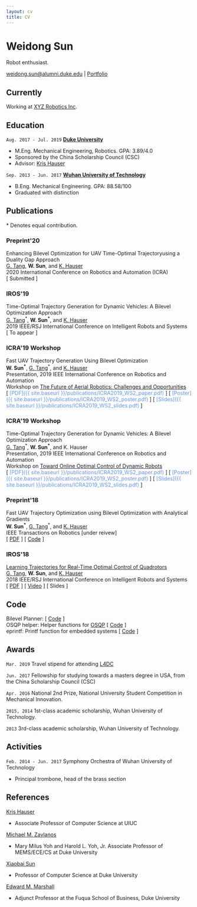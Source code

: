 ```yaml
---
layout: cv
title: CV
---
```

# Weidong Sun
Robot enthusiast.

<div id="webaddress">
<a href="mailto:weidong.sun@alumni.duke.edu">weidong.sun@alumni.duke.edu</a>
| <a href="https://oxduke.github.io/">Portfolio</a>
</div>

<!--
## Will be

Robotics engineer at [XYZ Robotics Inc](https://www.xyzrobotics.ai/), Shanghai.

## Currently

Graduate research assistant at the [Intelligent Motion Laboratory](http://motion.pratt.duke.edu/). 

-->
<!--
### Specialized in

motion planning, optimal control


// ### Research interests

// Cooling, power series, optics, alchemy, planetary motions, apples.
-->

## Currently

Working at [XYZ Robotics Inc](https://www.xyzrobotics.ai/).

## Education

`Aug. 2017 - Jul. 2019`
__[Duke University](https://www.duke.edu/)__
- M.Eng. Mechanical Engineering, Robotics. GPA: 3.89/4.0
- Sponsored by the China Scholarship Council (CSC)  
- Advisor: [Kris Hauser](https://ece.duke.edu/faculty/kristoffer-hauser)  



`Sep. 2013 - Jun. 2017`
__[Wuhan University of Technology](http://english.whut.edu.cn/)__
- B.Eng. Mechanical Engineering. GPA: 88.58/100
- Graduated with distinction



## Publications

\* Denotes equal contribution.

<!-- A list is also available [online](http://scholar.google.co.uk/citations?user=LTOTl0YAAAAJ) -->

### Preprint'20
Enhancing Bilevel Optimization for UAV Time-Optimal Trajectoryusing a Duality Gap Approach  
[G. Tang](https://scholar.google.com/citations?user=sn6qxpQAAAAJ), __W. Sun__, and [K. Hauser](https://ece.duke.edu/faculty/kristoffer-hauser)    
2020 International Conference on Robotics and Automation (ICRA)  
[ Submitted ] 

### IROS'19
Time-Optimal Trajectory Generation for Dynamic Vehicles: A Bilevel Optimization Approach  
[G. Tang](https://scholar.google.com/citations?user=sn6qxpQAAAAJ)<sup>\*</sup>, __W. Sun<sup>*</sup>__, and [K. Hauser](https://ece.duke.edu/faculty/kristoffer-hauser)    
2019 IEEE/RSJ International Conference on Intelligent Robots and Systems  
[ To appear ] 

### ICRA'19 Workshop
Fast UAV Trajectory Generation Using Bilevel Optimization  
__W. Sun<sup>*</sup>__, [G. Tang](https://scholar.google.com/citations?user=sn6qxpQAAAAJ)<sup>\*</sup>, and [K. Hauser](https://ece.duke.edu/faculty/kristoffer-hauser)  
Presentation, 2019 IEEE International Conference on Robotics and Automation  
Workshop on <span style="color:green">[The Future of Aerial Robotics: Challenges and Opportunities](https://www.aerial-robotics-workshop.com/)</span>  
[ <span style="color:CornflowerBlue">[PDF]({{ site.baseurl }}/publications/ICRA2019_WS2_paper.pdf)</span> ]
[ <span style="color:CornflowerBlue">[Poster]({{ site.baseurl }}/publications/ICRA2019_WS2_poster.pdf)</span> ]
[ <span style="color:CornflowerBlue">[Slides]({{ site.baseurl }}/publications/ICRA2019_WS2_slides.pdf)</span> ]

### ICRA'19 Workshop
Time-Optimal Trajectory Generation for Dynamic Vehicles: A Bilevel Optimization Approach  
[G. Tang](https://scholar.google.com/citations?user=sn6qxpQAAAAJ)<sup>\*</sup>, __W. Sun<sup>*</sup>__, and K. Hauser  
Presentation, 2019 IEEE International Conference on Robotics and Automation  
Workshop on <span style="color:green">[Toward Online Optimal Control of Dynamic Robots](http://www.rsl.ethz.ch/scientific-events/workshops/ICRA-2019/online-optimal-control.html)</span>  
 [ <span style="color:CornflowerBlue">[PDF]({{ site.baseurl }}/publications/ICRA2019_WS2_paper.pdf)</span> ]
 [ <span style="color:CornflowerBlue">[Poster]({{ site.baseurl }}/publications/ICRA2019_WS2_poster.pdf)</span> ]
 [ <span style="color:CornflowerBlue">[Slides]({{ site.baseurl }}/publications/ICRA2019_WS2_slides.pdf)</span> ]

### Preprint'18 

Fast UAV Trajectory Optimization using Bilevel Optimization with Analytical Gradients  
__W. Sun<sup>*</sup>__, [G. Tang](https://scholar.google.com/citations?user=sn6qxpQAAAAJ)<sup>\*</sup>, and [K. Hauser](https://ece.duke.edu/faculty/kristoffer-hauser)  
IEEE Transactions on Robotics [under reivew]  
[ <span style="color:CornflowerBlue">[PDF](https://arxiv.org/pdf/1811.10753.pdf)</span> ]
[ <span style="color:CornflowerBlue">[Code](https://github.com/OxDuke/Bilevel-Planner)</span> ]  


### IROS'18
[Learning Trajectories for Real-Time Optimal Control of Quadrotors](http://motion.pratt.duke.edu/papers/IROS2018-Tang-LearningOptimalControl.pdf)  
[G. Tang](https://scholar.google.com/citations?user=sn6qxpQAAAAJ), __W. Sun__, and [K. Hauser](https://ece.duke.edu/faculty/kristoffer-hauser)  
2018 IEEE/RSJ International Conference on Intelligent Robots and Systems  
[ <span style="color:CornflowerBlue">[PDF](http://motion.pratt.duke.edu/papers/IROS2018-Tang-LearningOptimalControl.pdf)</span> ]
[ <span style="color:CornflowerBlue">[Video](https://www.youtube.com/watch?v=h0yY0sAGzwk)</span> ]
[ Slides ]


## Code

Bilevel Planner: [ [Code](https://github.com/OxDuke/Bilevel-Planner) ]  
OSQP helper: Helper functions for [OSQP](https://osqp.org/) [ [Code](https://github.com/OxDuke/osqp_helper) ]  
eprintf: Printf function for embedded systems [ [Code](https://github.com/OxDuke/eprintf) ]  



## Awards

`Mar. 2019`
Travel stipend for attending [L4DC](https://l4dc.mit.edu)  

`Jun. 2017`
Fellowship for studying towards a masters degree in USA, from the China Scholarship Council (CSC)

`Apr. 2016`
National 2nd Prize, National University Student Competition in Mechanical Innovation.

`2015, 2014`
1st-class academic scholarship, Wuhan University of Technology.  

`2013`
3rd-class academic scholarship, Wuhan University of Technology.

<!--
## Projects

`2018`
Visual-inertial odometry-->


## Activities

`Feb. 2014 - Jun. 2017`
Symphony Orchestra of Wuhan University of Technology
- Principal trombone, head of the brass section


## References
[Kris Hauser](http://people.duke.edu/~kh269/)
- Associate Professor of Computer Science at UIUC  

[Michael M. Zavlanos](https://mems.duke.edu/faculty/michael-zavlanos)
- Mary Milus Yoh and Harold L. Yoh, Jr. Associate Professor of MEMS/ECE/CS at Duke University

[Xiaobai Sun](https://www.cs.duke.edu/people/faculty/28)
- Professor of Computer Science at Duke University  

[Edward M. Marshall](http://www.marshallgroup.com/dr-edward-m-marshall/)
- Adjunct Professor at the Fuqua School of Business, Duke University



<!-- ### Footer

Last updated: May 2013 -->


